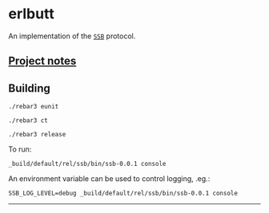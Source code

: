 erlbutt
======

An implementation of the [`SSB`][1] protocol.

## [Project notes][2]

## Building

```
./rebar3 eunit

./rebar3 ct

./rebar3 release

```
To run:
```
_build/default/rel/ssb/bin/ssb-0.0.1 console

```
An environment variable can be used to control logging, .eg.:

```
SSB_LOG_LEVEL=debug _build/default/rel/ssb/bin/ssb-0.0.1 console
```

----
[1]: https://ssbc.github.io/scuttlebutt-protocol-guide/
[2]: https://github.com/cmoid/erlbutt/blob/main/doc/project.md
